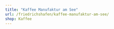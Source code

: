 ```yaml
---
title: "Kaffee Manufaktur am See"
url: /friedrichshafen/kaffee-manufaktur-am-see/
shop: Kaffee
---
```


